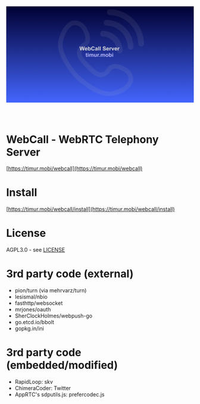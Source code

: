 <h1 align="center">
  <a href="https://timur.mobi/webcall"><img src="webroot/webcall-logo.png" alt="WebCall"></a>
</h1>
<br>

# WebCall - WebRTC Telephony Server

[https://timur.mobi/webcall](https://timur.mobi/webcall)

# Install

[https://timur.mobi/webcall/install](https://timur.mobi/webcall/install)

# License

AGPL3.0 - see [LICENSE](LICENSE)

# 3rd party code (external)

- pion/turn (via mehrvarz/turn)
- lesismal/nbio
- fasthttp/websocket
- mrjones/oauth
- SherClockHolmes/webpush-go
- go.etcd.io/bbolt
- gopkg.in/ini

# 3rd party code (embedded/modified)

- RapidLoop: skv
- ChimeraCoder: Twitter
- AppRTC's sdputils.js: prefercodec.js

